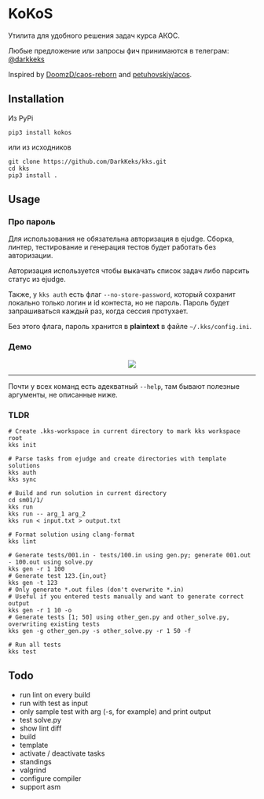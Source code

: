 # KoKoS

Утилита для удобного решения задач курса АКОС.

Любые предложение или запросы фич принимаются в телеграм: [@darkkeks](https://t.me/darkkeks)

Inspired by [DoomzD/caos-reborn](https://github.com/DoomzD/caos-reborn) and [petuhovskiy/acos](https://github.com/petuhovskiy/acos).

## Installation

Из PyPi

```shell script
pip3 install kokos
```

или из исходников

```shell script
git clone https://github.com/DarkKeks/kks.git
cd kks
pip3 install .
```

## Usage

### Про пароль

Для использования не обязательна авторизация в ejudge. Сборка, линтер, тестирование и генерация тестов будет работать без авторизации.

Авторизация используется чтобы выкачать список задач либо парсить статус из ejudge.

Также, у `kks auth` есть флаг `--no-store-password`, который сохранит локально только логин и id контеста, но не пароль. Пароль будет запрашиваться каждый раз, когда сессия протухает.

Без этого флага, пароль хранится в **plaintext** в файле `~/.kks/config.ini`.

### Демо

<p align="center">
<a href="https://asciinema.org/a/54ZBjUsSNjKL2phHIcG67AWU7" target="_blank"><img src="https://asciinema.org/a/54ZBjUsSNjKL2phHIcG67AWU7.svg" /></a>
</p>

---

Почти у всех команд есть адекватный `--help`, там бывают полезные аргументы, не описанные ниже.

### TLDR

```shell script
# Create .kks-workspace in current directory to mark kks workspace root
kks init

# Parse tasks from ejudge and create directories with template solutions
kks auth
kks sync

# Build and run solution in current directory
cd sm01/1/
kks run
kks run -- arg_1 arg_2
kks run < input.txt > output.txt

# Format solution using clang-format
kks lint

# Generate tests/001.in - tests/100.in using gen.py; generate 001.out - 100.out using solve.py
kks gen -r 1 100
# Generate test 123.{in,out}
kks gen -t 123
# Only generate *.out files (don't overwrite *.in)
# Useful if you entered tests manually and want to generate correct output
kks gen -r 1 10 -o
# Generate tests [1; 50] using other_gen.py and other_solve.py, overwriting existing tests
kks gen -g other_gen.py -s other_solve.py -r 1 50 -f

# Run all tests
kks test
```

## Todo
- run lint on every build
- run with test as input
- only sample test with arg (-s, for example) and print output
- test solve.py
- show lint diff
- build
- template
- activate / deactivate tasks
- standings
- valgrind
- configure compiler
- support asm
